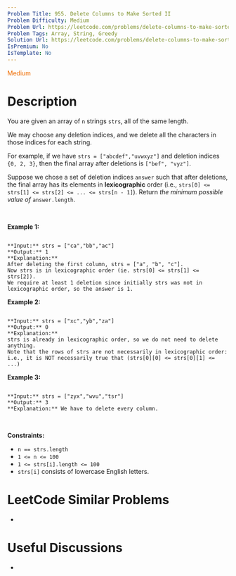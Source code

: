 ```yaml
---
Problem Title: 955. Delete Columns to Make Sorted II
Problem Difficulty: Medium
Problem Url: https://leetcode.com/problems/delete-columns-to-make-sorted-ii/
Problem Tags: Array, String, Greedy
Solution Url: https://leetcode.com/problems/delete-columns-to-make-sorted-ii/solution/
IsPremium: No
IsTemplate: No
---
```


<span style="color: rgb(239, 108, 0);">Medium</span>

# Description

You are given an array of `n` strings `strs`, all of the same length.


We may choose any deletion indices, and we delete all the characters in those indices for each string.


For example, if we have `strs = ["abcdef","uvwxyz"]` and deletion indices `{0, 2, 3}`, then the final array after deletions is `["bef", "vyz"]`.


Suppose we chose a set of deletion indices `answer` such that after deletions, the final array has its elements in **lexicographic** order (i.e., `strs[0] <= strs[1] <= strs[2] <= ... <= strs[n - 1]`). Return *the minimum possible value of* `answer.length`.


 


**Example 1:**



```

**Input:** strs = ["ca","bb","ac"]
**Output:** 1
**Explanation:** 
After deleting the first column, strs = ["a", "b", "c"].
Now strs is in lexicographic order (ie. strs[0] <= strs[1] <= strs[2]).
We require at least 1 deletion since initially strs was not in lexicographic order, so the answer is 1.

```

**Example 2:**



```

**Input:** strs = ["xc","yb","za"]
**Output:** 0
**Explanation:** 
strs is already in lexicographic order, so we do not need to delete anything.
Note that the rows of strs are not necessarily in lexicographic order:
i.e., it is NOT necessarily true that (strs[0][0] <= strs[0][1] <= ...)

```

**Example 3:**



```

**Input:** strs = ["zyx","wvu","tsr"]
**Output:** 3
**Explanation:** We have to delete every column.

```

 


**Constraints:**


* `n == strs.length`
* `1 <= n <= 100`
* `1 <= strs[i].length <= 100`
* `strs[i]` consists of lowercase English letters.




# LeetCode Similar Problems

- []()

# Useful Discussions

- []()
